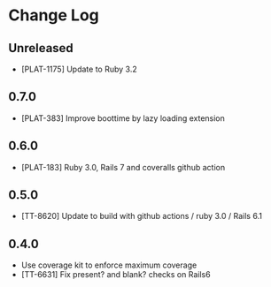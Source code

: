 # Change Log

## Unreleased

- [PLAT-1175] Update to Ruby 3.2

## 0.7.0

- [PLAT-383] Improve boottime by lazy loading extension

## 0.6.0

- [PLAT-183] Ruby 3.0, Rails 7 and coveralls github action

## 0.5.0

- [TT-8620] Update to build with github actions / ruby 3.0 / Rails 6.1

## 0.4.0

- Use coverage kit to enforce maximum coverage
- [TT-6631] Fix present? and blank? checks on Rails6
